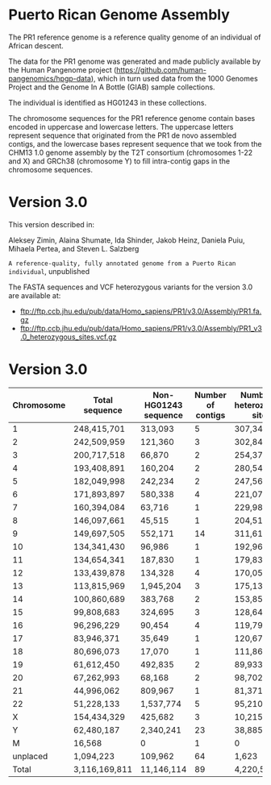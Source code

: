 # Puerto Rican Genome Assembly

The PR1 reference genome is a reference quality genome of an individual of African descent. 

The data for the PR1 genome was generated and made publicly available by the Human Pangenome project (https://github.com/human-pangenomics/hpgp-data), which in turn used data from the 1000 Genomes Project and the Genome In A Bottle (GIAB) sample collections.  

The individual is identified as HG01243 in these collections.

The chromosome sequences for the PR1 reference genome contain bases encoded in uppercase and lowercase letters.  The uppercase letters represent sequence that originated from the PR1 de novo assembled contigs, and the lowercase bases represent sequence that we took from the CHM13 1.0 genome assembly by the T2T consortium (chromosomes 1-22 and X) and GRCh38 (chromosome Y) to fill intra-contig gaps in the chromosome sequences.

# Version 3.0

This version described in:

Aleksey Zimin, Alaina Shumate, Ida Shinder, Jakob Heinz, Daniela Puiu, Mihaela Pertea, and Steven L. Salzberg

`A reference-quality, fully annotated genome from a Puerto Rican individual`, unpublished

The FASTA sequences and VCF heterozygous variants for the version 3.0 are available at:
* ftp://ftp.ccb.jhu.edu/pub/data/Homo_sapiens/PR1/v3.0/Assembly/PR1.fa.gz
* ftp://ftp.ccb.jhu.edu/pub/data/Homo_sapiens/PR1/v3.0/Assembly/PR1_v3.0_heterozygous_sites.vcf.gz

# Version 3.0

|Chromosome|Total sequence|Non-HG01243 sequence|Number of contigs|Number of heterozygous sites|
|----|----|----|----|----|
|1|248,415,701|313,093|5|307,349|
|2|242,509,959|121,360|3|302,842|
|3|200,717,518|66,870|2|254,371|
|4|193,408,891|160,204|2|280,541|
|5|182,049,998|242,234|2|247,566|
|6|171,893,897|580,338|4|221,076|
|7|160,394,084|63,716|1|229,985|
|8|146,097,661|45,515|1|204,511|
|9|149,697,505|552,171|14|311,612|
|10|134,341,430|96,986|1|192,967|
|11|134,654,341|187,830|1|179,839|
|12|133,439,878|134,328|4|170,058|
|13|113,815,969|1,945,204|3|175,130|
|14|100,860,689|383,768|2|153,856|
|15|99,808,683|324,695|3|128,642|
|16|96,296,229|90,454|4|119,791|
|17|83,946,371|35,649|1|120,675|
|18|80,696,073|17,070|1|111,864|
|19|61,612,450|492,835|2|89,933|
|20|67,262,993|68,168|2|98,702|
|21|44,996,062|809,967|1|81,371|
|22|51,228,133|1,537,774|5|95,210|
|X|154,434,329|425,682|3|10,2151|
|Y|62,480,187|2,340,241|23|38,885|
|M|16,568|0|1|0|
|unplaced|1,094,223|109,962|64|1,623|
|Total|3,116,169,811|11,146,114|89|4,220,550|
